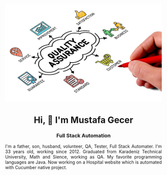 <img src="https://github.com/Mustafagecer/test/blob/main/QA.JPG">

<h1 align="center"> Hi, 👋 I'm Mustafa Gecer </h1>

<h3 align="center"> Full Stack Automation </h3>

<p align="justify">I'm a father, son, husband, volunteer, QA, Tester, Full Stack Automater. I'm 33 years old, working since 2012. 
Graduated from Karadeniz Technical University, Math and Sience, working as QA. My favorite programming languages are Java.
Now working on a Hospital website which is automated with Cucumber native project.

  
